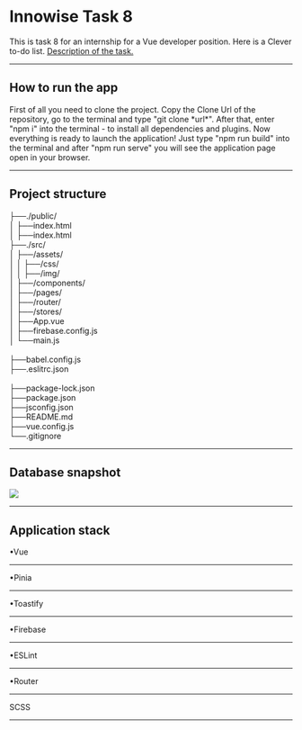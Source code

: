 <h1>Innowise Task 8</h1>
<p>This is task 8 for an internship for a Vue developer position. Here is a Clever to-do list. 
<a href="https://drive.google.com/file/d/18I1PxOxZn2lwm__YeOtMNoWeiXygKwwN/view">Description of the task.</a></p>
<hr/>
<h2>How to run the app</h2>
<p>First of all you need to clone the project. Copy the Clone Url of the repository, go to the terminal and type "git clone *url*". After that, enter "npm i" into the terminal - to install all dependencies and plugins. Now everything is ready to launch the application! Just type "npm run build" into the terminal and after "npm run serve" you will see the application page open in your browser.</p>
<hr/>
<h2>Project structure</h2>
<p>
    ├──./public/<br/>│   ├──index.html<br/>│   ├──index.html<br/>
    ├──./src/<br/>│   ├──/assets/<br/>│   │   ├──/css/<br/>│   │   ├──/img/<br/>
                  │   ├──/components/<br/>
                  │   ├──/pages/<br/>
                  │   ├──/router/<br/>
                  │   ├──/stores/<br/>
                  │   ├──App.vue<br/>
                  │   ├──firebase.config.js<br/>
                  │   └──main.js<br/>
    <br/>├──babel.config.js<br/>├──.eslitrc.json<br/><br/>├──package-lock.json<br/>├──package.json<br/>├──jsconfig.json<br/>├──README.md<br/>├──vue.config.js<br/>└──.gitignore
</p>
<hr/>
<h2>Database snapshot</h2>
<img src="https://prnt.sc/zBA0VvzcLu91">
<hr/>
<h2>Application stack</h2>
<p>
    •Vue<hr/>•Pinia<hr/>•Toastify<hr/>•Firebase<hr/>•ESLint<hr/>•Router<hr/>SCSS<hr/>
</p>
